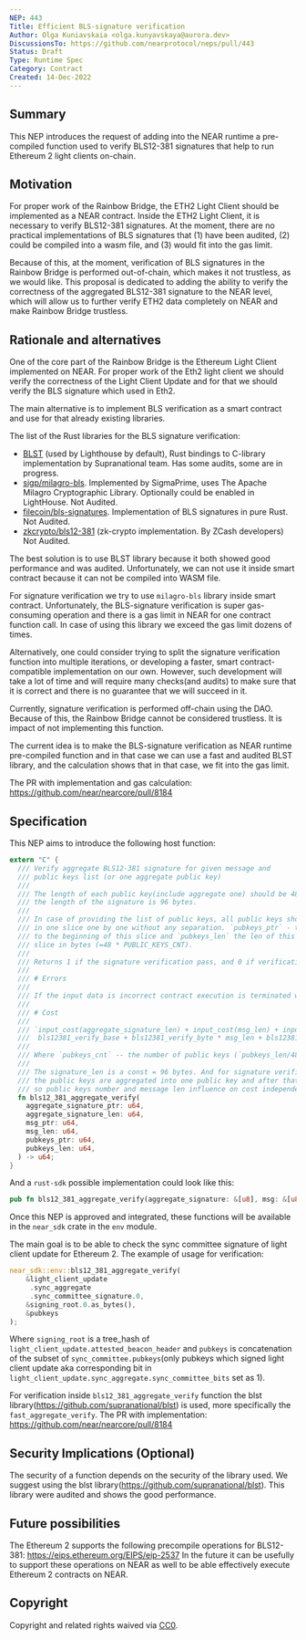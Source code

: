 ```yaml
---
NEP: 443
Title: Efficient BLS-signature verification
Author: Olga Kuniavskaia <olga.kunyavskaya@aurora.dev>
DiscussionsTo: https://github.com/nearprotocol/neps/pull/443
Status: Draft
Type: Runtime Spec
Category: Contract
Created: 14-Dec-2022
---
```


## Summary

This NEP introduces the request of adding into the NEAR runtime a pre-compiled
function used to verify BLS12-381 signatures that help to run Ethereum 2 light clients on-chain.

## Motivation

For proper work of the Rainbow Bridge, the ETH2 Light Client should be implemented 
as a NEAR contract. Inside the ETH2 Light Client, it is necessary to verify 
BLS12-381 signatures. At the moment, there are no practical implementations 
of BLS signatures that (1) have been audited, (2) could be compiled into a wasm file, 
and (3) would fit into the gas limit.

Because of this, at the moment, verification of BLS signatures 
in the Rainbow Bridge is performed out-of-chain, which makes it not trustless, 
as we would like. This proposal is dedicated to adding the ability 
to verify the correctness of the aggregated BLS12-381 signature to the NEAR level, 
which will allow us to further verify ETH2 data completely on NEAR and make Rainbow Bridge
trustless.

## Rationale and alternatives

One of the core part of the Rainbow Bridge is the Ethereum Light Client implemented on NEAR. For proper work 
of the Eth2 light client we should verify the correctness of the Light Client Update and for that we should verify 
the BLS signature which used in Eth2. 

The main alternative is to implement BLS verification as a smart contract and use for that already existing libraries.

The list of the Rust libraries for the BLS signature verification: 
* [BLST](https://github.com/supranational/blst) (used by Lighthouse by default), Rust bindings to C-library implementation by Supranational team. Has some audits, some are in progress. 
* [sigp/milagro-bls](https://github.com/sigp/milagro_bls). Implemented by SigmaPrime, uses The Apache Milagro Cryptographic Library. Optionally could be enabled in LightHouse. Not Audited. 
* [filecoin/bls-signatures](https://github.com/filecoin-project/bls-signatures). Implementation of BLS signatures in pure Rust. Not Audited. 
* [zkcrypto/bls12-381](https://github.com/zkcrypto/bls12_381) (zk-crypto implementation. By ZCash developers) Not Audited.

The best solution is to use BLST library because it both showed good performance and was audited. Unfortunately,
we can not use it inside smart contract because it can not be compiled into WASM file.

For signature verification we try to use `milagro-bls` library inside smart contract. Unfortunately, the BLS-signature 
verification is super gas-consuming operation and there is a gas limit in NEAR for one contract function call. In case 
of using  this library we exceed the gas limit dozens of times.

Alternatively, one could consider trying to split the signature verification function into multiple iterations, 
or developing a faster, smart contract-compatible implementation on our own. 
However, such development will take a lot of time and will require many checks(and audits) to make sure that 
it is correct and there is no guarantee that we will succeed in it.

Currently, signature verification is performed off-chain using the DAO. 
Because of this, the Rainbow Bridge cannot be considered trustless. 
It is impact of not implementing this function. 

The current idea is to make the BLS-signature verification as NEAR runtime pre-compiled function and in that case
we can use a fast and audited BLST library, and the calculation shows that in that case, we fit into the gas limit.

The PR with implementation and gas calculation: https://github.com/near/nearcore/pull/8184

## Specification

This NEP aims to introduce the following host function:

```rust
extern "C" {
  /// Verify aggregate BLS12-381 signature for given message and
  /// public keys list (or one aggregate public key)
  ///
  /// The length of each public key(include aggregate one) should be 48 bytes and
  /// the length of the signature is 96 bytes.
  ///
  /// In case of providing the list of public keys, all public keys should be written
  /// in one slice one by one without any separation. `pubkeys_ptr` - the pointer
  /// to the beginning of this slice and `pubkeys_len` the len of this
  /// slice in bytes (=48 * PUBLIC_KEYS_CNT).
  ///
  /// Returns 1 if the signature verification pass, and 0 if verification fail.
  ///
  /// # Errors
  ///
  /// If the input data is incorrect contract execution is terminated with an error.
  ///
  /// # Cost
  ///
  /// `input_cost(aggregate_signature_len) + input_cost(msg_len) + input_cost(pubkey_len) +
  ///  bls12381_verify_base + bls12381_verify_byte * msg_len + bls12381_verify_elements * pubkeys_cnt`
  ///
  /// Where `pubkeys_cnt` -- the number of public keys (`pubkeys_len/48`).
  ///
  /// The signature_len is a const = 96 bytes. And for signature verification, first,
  /// the public keys are aggregated into one public key and after that the signature is verified,
  /// so public keys number and message len influence on cost independently.
  fn bls12_381_aggregate_verify(
    aggregate_signature_ptr: u64,
    aggregate_signature_len: u64,
    msg_ptr: u64,
    msg_len: u64,
    pubkeys_ptr: u64,
    pubkeys_len: u64,
  ) -> u64;
}
```

And a `rust-sdk` possible implementation could look like this:

```rs
pub fn bls12_381_aggregate_verify(aggregate_signature: &[u8], msg: &[u8], pubkeys: &[u8]) -> u64;
```
Once this NEP is approved and integrated, these functions will be available in the `near_sdk` crate in the
`env` module.

The main goal is to be able to check the sync committee signature of light client update for Ethereum 2. The example of usage for verification:
```rust
near_sdk::env::bls12_381_aggregate_verify(
    &light_client_update
     .sync_aggregate
     .sync_committee_signature.0,
    &signing_root.0.as_bytes(),
    &pubkeys
);
```
Where `signing_root` is a tree_hash of `light_client_update.attested_beacon_header` and `pubkeys` 
is concatenation of the subset of `sync_committee.pubkeys`(only pubkeys which signed light client update aka corresponding bit in `light_client_update.sync_aggregate.sync_committee_bits` set as 1).

For verification inside `bls12_381_aggregate_verify` function the blst library(https://github.com/supranational/blst) is used, 
more specifically the `fast_aggregate_verify`. The PR with implementation: https://github.com/near/nearcore/pull/8184

## Security Implications (Optional)

The security of a function depends on the security of the library used. 
We suggest using the blst library(https://github.com/supranational/blst). This library were audited and shows the good performance.

## Future possibilities

The Ethereum 2 supports the following precompile operations for BLS12-381: https://eips.ethereum.org/EIPS/eip-2537
In the future it can be usefully to support these operations on NEAR as well to be able 
effectively execute Ethereum 2 contracts on NEAR.

## Copyright

[copyright]: #copyright

Copyright and related rights waived via [CC0](https://creativecommons.org/publicdomain/zero/1.0/).
